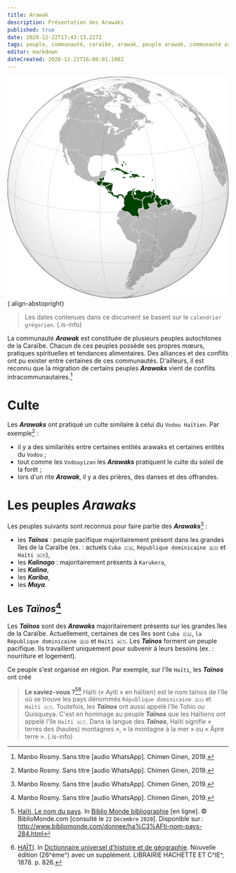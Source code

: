```yaml
---
title: Arawak
description: Présentation des Arawaks
published: true
date: 2020-12-22T17:43:13.227Z
tags: peuple, communauté, caraïbe, arawak, peuple arawak, communauté arawak, peuple de la caraïbe, autochtone de la caraïbe, autochtone
editor: markdown
dateCreated: 2020-12-22T16:06:01.108Z
---
```


![caribbean-3_cc-by-sa.png](/images/map/west/caribbean/caribbean-3_cc-by-sa.png){.align-abstopright}

> Les dates contenues dans ce document se basent sur le `calendrier grégorien`.
{.is-info}

La communauté ***Arawak*** est constituée de plusieurs peuples autochtones de la Caraïbe. Chacun de ces peuples possède ses propres mœurs, pratiques spirituelles et tendances alimentaires.
Des alliances et des conflits ont pu exister entre certaines de ces communautés. D'ailleurs, il est reconnu que la migration de certains peuples ***Arawaks*** vient de conflits intracommunautaires.[^1]

# Culte

Les ***Arawaks*** ont pratiqué un culte similaire à celui du `Vodou Haïtien`. Par exemple[^1] :
* il y a des similarités entre certaines entités arawaks et certaines entités du `Vodou` ;
* tout comme les `Vodouyizan` les ***Arawaks*** pratiquent le culte du soleil de la forêt ;
* lors d'un rite ***Arawak***, il y a des prières, des danses et des offrandes.

# Les peuples ***Arawaks***

Les peuples suivants sont reconnus pour faire partie des ***Arawaks***[^1] :

* les ***Taïnos*** : peuple pacifique majoritairement présent dans les grandes îles de la Caraïbe (ex. : actuels `Cuba 🇨🇺`, `République dominicaine 🇩🇴` et `Haïti 🇭🇹`),
* les ***Kalinago*** : majoritairement présents à `Karukera`,
* les ***Kalina***,
* les ***Kariba***,
* les ***Maya***.

## Les ***Taïnos***[^1]

Les ***Taïnos*** sont des ***Arawaks*** majoritairement présents sur les grandes îles de la Caraïbe. Actuellement, certaines de ces îles sont `Cuba 🇨🇺`, `la République dominicaine 🇩🇴` et `Haïti 🇭🇹`.
Les ***Taïnos*** forment un peuple pacifique. Ils travaillent uniquement pour subvenir à leurs besoins (ex. : nourriture et logement).

Ce peuple s'est organisé en région. Par exemple, sur l'île `Haïti`, les ***Taïnos*** ont créé 

> **Le saviez-vous ?**[^10][^2]
> Haïti (« Ayiti » en haïtien) est le nom taïnos de l'île où se trouve les pays dénommés `République dominicaine 🇩🇴` et `Haïti 🇭🇹`. Toutefois, les ***Taïnos*** ont aussi appelé l'île Tohio ou Quisqueya.
> C'est en hommage au peuple ***Taïnos*** que les Haïtiens ont appelé l'île `Haïti 🇭🇹`.
> Dans la langue des ***Taïnos***, Haïti signifie « terres des (hautes) montagnes », « la montagne à la mer » ou « Âpre terre ».
>{.is-info}

[^1]: Manbo Rosmy. Sans titre [audio WhatsApp]. Chimen Ginen, 2019.

[^2]: [HAÏTI](https://gallica.bnf.fr/ark:/12148/bpt6k4849m/f834.item.r=Dictionnaire%20universel%20d'histoire%20et%20de%20g%C3%A9ographie). In [Dictionnaire universel d'histoire et de géographie](https://gallica.bnf.fr/ark:/12148/bpt6k4849m/f3.item.r=Dictionnaire%20universel%20d'histoire%20et%20de%20g%C3%A9ographie). Nouvelle édition (26^ème^) avec un supplément. LIBRAIRIE HACHETTE ET C^IE^, 1878. p. 826.

[^10]: [ Haïti, Le nom du pays](http://www.bibliomonde.com/donnee/ha%C3%AFti-nom-pays-284.html). In [Biblio Monde bibliographie](http://www.bibliomonde.com) [en ligne]. © BiblioMonde.com [consulté le `22` `Décembre` `2020`]. Disponible sur : http://www.bibliomonde.com/donnee/ha%C3%AFti-nom-pays-284.html